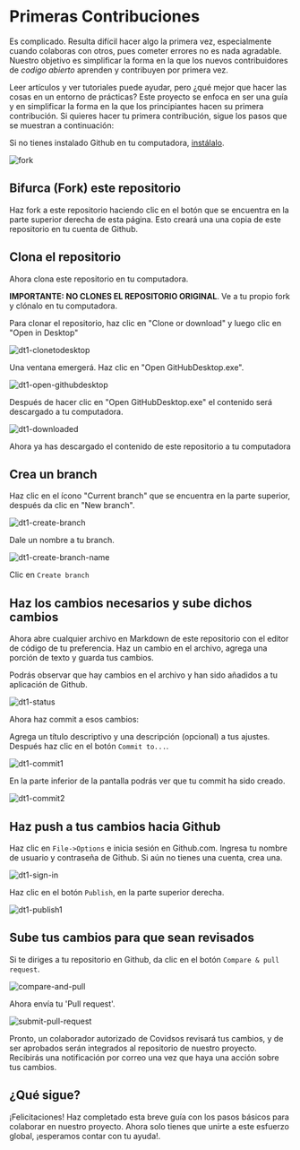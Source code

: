 # Primeras Contribuciones

Es complicado. Resulta difícil hacer algo la primera vez, especialmente cuando colaboras con otros, pues cometer errores no es nada agradable. Nuestro objetivo es simplificar la forma en la que los nuevos contribuidores de _codigo abierto_ aprenden y contribuyen por primera vez.

Leer artículos y ver tutoriales puede ayudar, pero ¿qué mejor que hacer las cosas en un entorno de prácticas? Este proyecto se enfoca en ser una guía y en simplificar la forma en la que los principiantes hacen su primera contribución. Si quieres hacer tu primera contribución, sigue los pasos que se muestran a continuación:

Si no tienes instalado Github en tu computadora, [instálalo](https://desktop.github.com/). 

![fork](./img/fork.png)

## Bifurca (Fork) este repositorio

Haz fork a este repositorio haciendo clic en el botón que se encuentra en la parte superior derecha de esta página. Esto creará una una copia de este repositorio en tu cuenta de Github.

## Clona el repositorio

Ahora clona este repositorio en tu computadora.

**IMPORTANTE: NO CLONES EL REPOSITORIO ORIGINAL**. Ve a tu propio fork y clónalo en tu computadora.

Para clonar el repositorio, haz clic en "Clone or download" y luego clic en "Open in Desktop"

![dt1-clonetodesktop](./img/dt1-clonetodesktop.png)

Una ventana emergerá. Haz clic en "Open GitHubDesktop.exe".

![dt1-open-githubdesktop](./img/dt1-open-githubdesktop.png)

Después de hacer clic en "Open GitHubDesktop.exe" el contenido será descargado a tu computadora.

![dt1-downloaded](./img/dt1-downloaded.png)

Ahora ya has descargado el contenido de este repositorio a tu computadora

## Crea un branch

Haz clic en el ícono "Current branch" que se encuentra en la parte superior, después da clic en "New branch".

![dt1-create-branch](./img/dt1-create-branch.png)

Dale un nombre a tu branch.

![dt1-create-branch-name](./img/dt1-create-branch-name.png)

Clic en `Create branch`

## Haz los cambios necesarios y sube dichos cambios

Ahora abre cualquier archivo en Markdown de este repositorio con el editor de código de tu preferencia. Haz un cambio en el archivo, agrega una porción de texto y guarda tus cambios.

Podrás observar que hay cambios en el archivo y han sido añadidos a tu aplicación de Github.

![dt1-status](./img/dt1-status.png)

Ahora haz commit a esos cambios:

Agrega un título descriptivo y una descripción (opcional) a tus ajustes. Después haz clic en el botón `Commit to...`.

![dt1-commit1](./img/dt1-commit1.png)

En la parte inferior de la pantalla podrás ver que tu commit ha sido creado.

![dt1-commit2](./img/dt1-commit2.png)

## Haz push a tus cambios hacia Github

Haz clic en `File->Options` e inicia sesión en Github.com. Ingresa tu nombre de usuario y contraseña de Github. Si aún no tienes una cuenta, crea una.

![dt1-sign-in](./img/dt1-sign-in.png)

Haz clic en el botón `Publish`, en la parte superior derecha.

![dt1-publish1](./img/dt1-publish1.png)

## Sube tus cambios para que sean revisados

Si te diriges a tu repositorio en Github, da clic en el botón `Compare & pull request`.

![compare-and-pull](./img/compare-and-pull.png)

Ahora envía tu 'Pull request'.

![submit-pull-request](./img/submit-pull-request.png)

Pronto, un colaborador autorizado de Covidsos revisará tus cambios, y de ser aprobados serán integrados al repositorio de nuestro proyecto. Recibirás una notificación por correo una vez que haya una acción sobre tus cambios.

## ¿Qué sigue?

¡Felicitaciones! Haz completado esta breve guía con los pasos básicos para colaborar en nuestro proyecto. Ahora solo tienes que unirte a este esfuerzo global, ¡esperamos contar con tu ayuda!.



